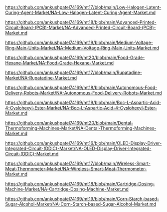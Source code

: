 <p><a href="https://github.com/ankushpatel74169/mt17/blob/main/Low-Halogen-Latent-Curing-Agent-Market/NA-Low-Halogen-Latent-Curing-Agent-Market.md">https://github.com/ankushpatel74169/mt17/blob/main/Low-Halogen-Latent-Curing-Agent-Market/NA-Low-Halogen-Latent-Curing-Agent-Market.md</a></p><p><a href="https://github.com/ankushpatel74169/mt18/blob/main/Advanced-Printed-Circuit-Board-(PCB)-Market/NA-Advanced-Printed-Circuit-Board-(PCB)-Market.md">https://github.com/ankushpatel74169/mt18/blob/main/Advanced-Printed-Circuit-Board-(PCB)-Market/NA-Advanced-Printed-Circuit-Board-(PCB)-Market.md</a></p><p><a href="https://github.com/ankushpatel74169/mt19/blob/main/Medium-Voltage-Ring-Main-Units-Market/NA-Medium-Voltage-Ring-Main-Units-Market.md">https://github.com/ankushpatel74169/mt19/blob/main/Medium-Voltage-Ring-Main-Units-Market/NA-Medium-Voltage-Ring-Main-Units-Market.md</a></p><p><a href="https://github.com/ankushpatel74169/mt20/blob/main/Food-Grade-Hexane-Market/NA-Food-Grade-Hexane-Market.md">https://github.com/ankushpatel74169/mt20/blob/main/Food-Grade-Hexane-Market/NA-Food-Grade-Hexane-Market.md</a></p><p><a href="https://github.com/ankushpatel74169/mt17/blob/main/Rupatadine-Market/NA-Rupatadine-Market.md">https://github.com/ankushpatel74169/mt17/blob/main/Rupatadine-Market/NA-Rupatadine-Market.md</a></p><p><a href="https://github.com/ankushpatel74169/mt18/blob/main/Autonomous-Food-Delivery-Robots-Market/NA-Autonomous-Food-Delivery-Robots-Market.md">https://github.com/ankushpatel74169/mt18/blob/main/Autonomous-Food-Delivery-Robots-Market/NA-Autonomous-Food-Delivery-Robots-Market.md</a></p><p><a href="https://github.com/ankushpatel74169/mt19/blob/main/Boc-L-Aspartic-Acid-4-Cyslohexyl-Ester-Market/NA-Boc-L-Aspartic-Acid-4-Cyslohexyl-Ester-Market.md">https://github.com/ankushpatel74169/mt19/blob/main/Boc-L-Aspartic-Acid-4-Cyslohexyl-Ester-Market/NA-Boc-L-Aspartic-Acid-4-Cyslohexyl-Ester-Market.md</a></p><p><a href="https://github.com/ankushpatel74169/mt20/blob/main/Dental-Thermoforming-Machines-Market/NA-Dental-Thermoforming-Machines-Market.md">https://github.com/ankushpatel74169/mt20/blob/main/Dental-Thermoforming-Machines-Market/NA-Dental-Thermoforming-Machines-Market.md</a></p><p><a href="https://github.com/ankushpatel74169/mt16/blob/main/OLED-Display-Driver-Integrated-Circuit-(DDIC)-Market/NA-OLED-Display-Driver-Integrated-Circuit-(DDIC)-Market.md">https://github.com/ankushpatel74169/mt16/blob/main/OLED-Display-Driver-Integrated-Circuit-(DDIC)-Market/NA-OLED-Display-Driver-Integrated-Circuit-(DDIC)-Market.md</a></p><p><a href="https://github.com/ankushpatel74169/mt17/blob/main/Wireless-Smart-Meat-Thermometer-Market/NA-Wireless-Smart-Meat-Thermometer-Market.md">https://github.com/ankushpatel74169/mt17/blob/main/Wireless-Smart-Meat-Thermometer-Market/NA-Wireless-Smart-Meat-Thermometer-Market.md</a></p><p><a href="https://github.com/ankushpatel74169/mt18/blob/main/Cartridge-Dosing-Machine-Market/NA-Cartridge-Dosing-Machine-Market.md">https://github.com/ankushpatel74169/mt18/blob/main/Cartridge-Dosing-Machine-Market/NA-Cartridge-Dosing-Machine-Market.md</a></p><p><a href="https://github.com/ankushpatel74169/mt19/blob/main/Corn-Starch-based-Sugar-Alcohol-Market/NA-Corn-Starch-based-Sugar-Alcohol-Market.md">https://github.com/ankushpatel74169/mt19/blob/main/Corn-Starch-based-Sugar-Alcohol-Market/NA-Corn-Starch-based-Sugar-Alcohol-Market.md</a></p>
